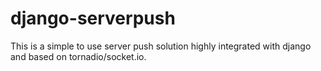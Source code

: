 # django-serverpush

This is a simple to use server push solution highly integrated with django and based on tornadio/socket.io.

